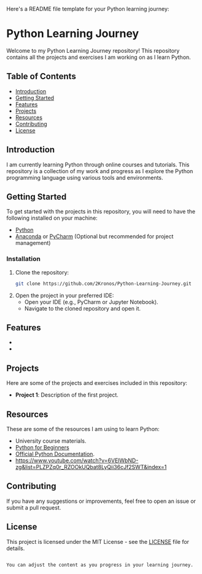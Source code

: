 Here's a README file template for your Python learning journey:


# Python Learning Journey

Welcome to my Python Learning Journey repository! This repository contains all the projects and exercises I am working on as I learn Python.

## Table of Contents
- [Introduction](#introduction)
- [Getting Started](#getting-started)
- [Features](#features)
- [Projects](#projects)
- [Resources](#resources)
- [Contributing](#contributing)
- [License](#license)

## Introduction
I am currently learning Python through online courses and tutorials. This repository is a collection of my work and progress as I explore the Python programming language using various tools and environments.

## Getting Started
To get started with the projects in this repository, you will need to have the following installed on your machine:
- [Python](https://www.python.org/downloads/)
- [Anaconda](https://www.anaconda.com/products/distribution) or [PyCharm](https://www.jetbrains.com/pycharm/download/) (Optional but recommended for project management)

### Installation
1. Clone the repository:
   ```bash
   git clone https://github.com/2Kronos/Python-Learning-Journey.git
   ```
2. Open the project in your preferred IDE:
   - Open your IDE (e.g., PyCharm or Jupyter Notebook).
   - Navigate to the cloned repository and open it.

## Features
- 
- 

## Projects
Here are some of the projects and exercises included in this repository:
- **Project 1**: Description of the first project.

## Resources
These are some of the resources I am using to learn Python:
- University course materials.
- [Python for Beginners](https://youtu.be/so1iUWaLmKA?si=MRLefdkheuo9VH1_)
- [Official Python Documentation](https://docs.python.org/3/).
- https://www.youtube.com/watch?v=6VElWbND-zg&list=PLZPZq0r_RZOOkUQbat8LyQii36cJf2SWT&index=1

## Contributing
If you have any suggestions or improvements, feel free to open an issue or submit a pull request.

## License
This project is licensed under the MIT License - see the [LICENSE](LICENSE) file for details.
```

You can adjust the content as you progress in your learning journey.
